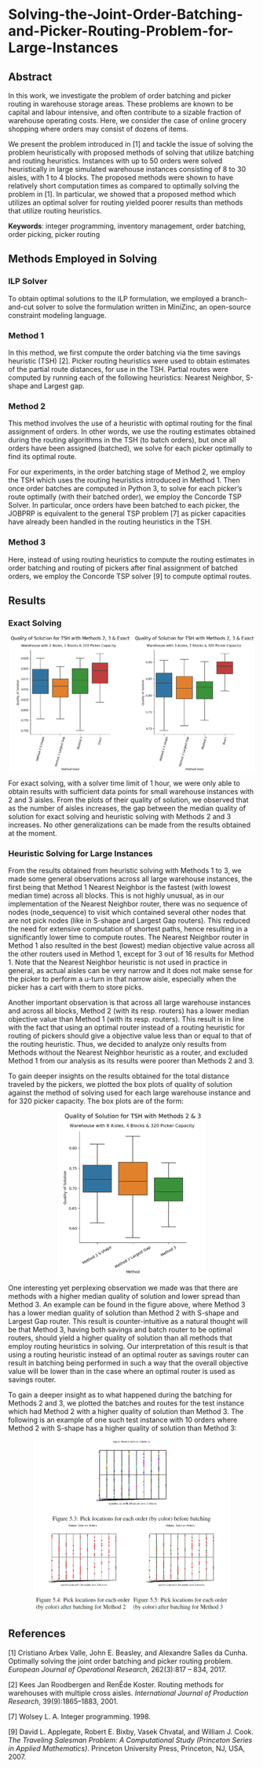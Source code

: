 # Solving-the-Joint-Order-Batching-and-Picker-Routing-Problem-for-Large-Instances

## Abstract

In this work, we investigate the problem of order batching and picker routing in warehouse storage areas. These problems are known to be capital and labour
intensive, and often contribute to a sizable fraction of warehouse operating costs. Here, we consider the case of online grocery shopping where orders may consist of dozens of items.

We present the problem introduced in [1] and tackle the issue of solving the problem heuristically with proposed methods of solving that utilize batching and
routing heuristics. Instances with up to 50 orders were solved heuristically in large simulated warehouse instances consisting of 8 to 30 aisles, with 1 to 4 blocks. The proposed methods were shown to have relatively short computation times as compared to optimally solving the problem in [1]. In particular, we showed that a proposed method which utilizes an optimal solver for routing yielded poorer results than methods that utilize routing heuristics.

**Keywords**: integer programming, inventory management, order batching, order picking, picker routing

## Methods Employed in Solving

### ILP Solver

To obtain optimal solutions to the ILP formulation, we employed a branch-and-cut solver to solve the formulation written in MiniZinc, an open-source constraint modeling language.

### Method 1

In this method, we first compute the order batching via the time savings heuristic (TSH) [2]. Picker routing heuristics were used to obtain estimates of the partial route distances, for use in the TSH. Partial routes were computed by running each of the following heuristics: Nearest Neighbor, S-shape and Largest gap.

### Method 2

This method involves the use of a heuristic with optimal routing for the final assignment of orders. In other words, we use the routing estimates obtained during the routing algorithms in the TSH (to batch orders), but once all orders have been assigned (batched), we solve for each picker optimally to find its optimal route.

For our experiments, in the order batching stage of Method 2, we employ the TSH which uses the routing heuristics introduced in Method 1. Then once order batches are computed in Python 3, to solve for each picker’s route optimally (with their batched order), we employ the Concorde TSP Solver. In particular, once
orders have been batched to each picker, the JOBPRP is equivalent to the general TSP problem [7] as picker capacities have already been handled in the routing heuristics in the TSH.

### Method 3

Here, instead of using routing heuristics to compute the routing estimates in order batching and routing of pickers after final assignment of batched orders, we employ the Concorde TSP solver [9] to compute optimal routes.

## Results

### Exact Solving

<p align="center">
<img src="img/exact_results.png?raw=true" width="500"/>
</p>

For exact solving, with a solver time limit of 1 hour, we were only able to obtain results with sufficient data points for small warehouse instances with 2 and 3 aisles. From the plots of their quality of solution, we observed that as the number of aisles increases, the gap between the median quality of solution for exact solving and heuristic solving with Methods 2 and 3 increases. No other generalizations can be made from the results obtained at the moment.

### Heuristic Solving for Large Instances

From the results obtained from heuristic solving with Methods 1 to 3, we made some general observations across all large warehouse instances, the first being
that Method 1 Nearest Neighbor is the fastest (with lowest median time) across all blocks. This is not highly unusual, as in our implementation of the Nearest Neighbor router, there was no sequence of nodes (node_sequence) to visit which contained several other nodes that are not pick nodes (like in S-shape and
Largest Gap routers). This reduced the need for extensive computation of shortest paths, hence resulting in a significantly lower time to compute routes. The Nearest Neighbor router in Method 1 also resulted in the best (lowest) median objective value across all the other routers used in Method 1, except for 3 out of 16 results for Method 1. Note that the Nearest Neighbor heuristic is not used in practice in general, as actual aisles can be very narrow and it does not make sense for the picker to perform a u-turn in that narrow aisle, especially when the picker has a cart with them to store picks.

Another important observation is that across all large warehouse instances and across all blocks, Method 2 (with its resp. routers) has a lower median objective value than Method 1 (with its resp. routers). This result is in line with the fact that using an optimal router instead of a routing heuristic for routing of pickers should give a objective value less than or equal to that of the routing heuristic. Thus, we decided to analyze only results from Methods without the Nearest Neighbor heuristic as a router, and excluded Method 1 from our analysis as its results were poorer than Methods 2 and 3.

To gain deeper insights on the results obtained for the total distance traveled by the pickers, we plotted the box plots of quality of solution against the method of solving used for each large warehouse instance and for 320 picker capacity. The box plots are of the form:

<p align="center">
<img src="img/quality23_8_4_320.png?raw=true" width="300"/>
</p>

One interesting yet perplexing observation we made was that there are methods with a higher median quality of solution and lower spread than Method 3. An
example can be found in the figure above, where Method 3 has a lower median quality of solution than Method 2 with S-shape and Largest Gap router. This result
is counter-intuitive as a natural thought will be that Method 3, having both savings and batch router to be optimal routers, should yield a higher quality of solution than all methods that employ routing heuristics in solving. Our interpretation of this result is that using a routing heuristic instead of an optimal router as savings router can result in batching being performed in such a way that the overall objective value will be lower than in the case where an optimal router is used as savings router.

To gain a deeper insight as to what happened during the batching for Methods 2 and 3, we plotted the batches and routes for the test instance which had Method 2 with a higher quality of solution than Method 3. The following is an example of one such test instance with 10 orders where Method 2 with S-shape has a higher quality of solution than Method 3:

<p align="center">
<img src="img/fyp.png?raw=true" width="400"/>
</p>

## References

[1] Cristiano Arbex Valle, John E. Beasley, and Alexandre Salles da Cunha. Optimally solving the joint order batching and picker routing problem. *European Journal of Operational Research*, 262(3):817 – 834, 2017.

[2] Kees Jan Roodbergen and RenÉde Koster. Routing methods for warehouses with multiple cross aisles. *International Journal of Production Research*, 39(9):1865–1883, 2001.

[7] Wolsey L. A. Integer programming. 1998.

[9] David L. Applegate, Robert E. Bixby, Vasek Chvatal, and William J. Cook. *The Traveling Salesman Problem: A Computational Study (Princeton Series
in Applied Mathematics)*. Princeton University Press, Princeton, NJ, USA, 2007.
